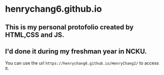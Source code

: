 # henrychang6.github.io
## This is my personal protofolio created by HTML,CSS and JS. 
## I'd done it during my freshman year in NCKU.
You can use the url `https://henrychang6.github.io/HenryChang2/` to access it.
